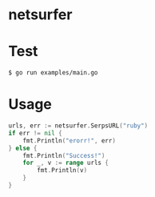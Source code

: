 # netsurfer

# Test

```
$ go run examples/main.go
```

# Usage

```go
urls, err := netsurfer.SerpsURL("ruby")
if err != nil {
	fmt.Println("erorr!", err)
} else {
	fmt.Println("Success!")
	for _, v := range urls {
		fmt.Println(v)
	}
}

```
